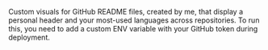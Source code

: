 Custom visuals for GitHub README files, created by me, that display a personal header and your most-used languages across repositories. To run this, you need to add a custom ENV variable with your GitHub token during deployment.
